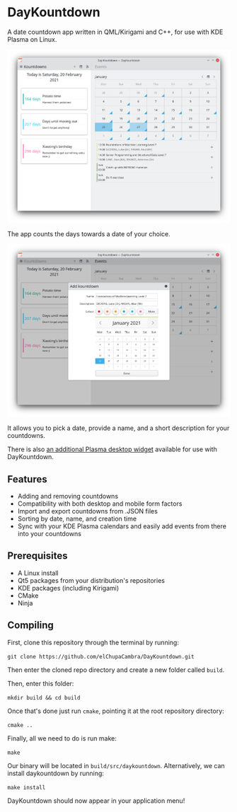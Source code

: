 # DayKountdown
A date countdown app written in QML/Kirigami and C++, for use with KDE Plasma on Linux.

![](screenshots/Screenshot1.png)

The app counts the days towards a date of your choice.

![](screenshots/Screenshot2.png)

It allows you to pick a date, provide a name, and a short description for your countdowns.

There is also [an additional Plasma desktop widget](https://github.com/elChupaCambra/DayKountdown-Plasmoid) available for use with DayKountdown.

## Features

- Adding and removing countdowns
- Compatibility with both desktop and mobile form factors
- Import and export countdowns from .JSON files
- Sorting by date, name, and creation time
- Sync with your KDE Plasma calendars and easily add events from there into your countdowns

## Prerequisites

- A Linux install
- Qt5 packages from your distribution's repositories
- KDE packages (including Kirigami)
- CMake
- Ninja

## Compiling

First, clone this repository through the terminal by running:

`git clone https://github.com/elChupaCambra/DayKountdown.git`

Then enter the cloned repo directory and create a new folder called `build`. 

Then, enter this folder:

`mkdir build && cd build`

Once that's done just run `cmake`, pointing it at the root repository directory:

`cmake ..`

Finally, all we need to do is run make:

`make`

Our binary will be located in `build/src/daykountdown`. Alternatively, we can install daykountdown by running:

`make install`

DayKountdown should now appear in your application menu!
